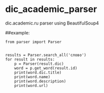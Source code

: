 # dic_academic_parser
dic.academic.ru parser using BeautifulSoup4

##example:
```
from parser import Parser


results = Parser.search_all('слово')
for result in results:
    p = Parser(result.dic)
    word = p.get_word(result.id)
    print(word.dic.title)
    print(word.name)
    print(word.description)
    print(word.url)
```


